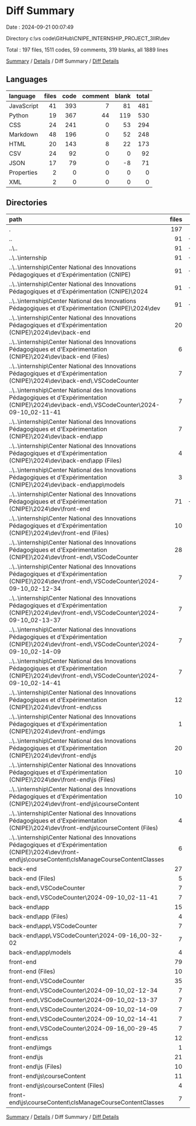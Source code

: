 # Diff Summary

Date : 2024-09-21 00:07:49

Directory c:\\vs code\\GitHub\\CNIPE_INTERNSHIP_PROJECT_3IIR\\dev

Total : 197 files,  1511 codes, 59 comments, 319 blanks, all 1889 lines

[Summary](results.md) / [Details](details.md) / Diff Summary / [Diff Details](diff-details.md)

## Languages
| language | files | code | comment | blank | total |
| :--- | ---: | ---: | ---: | ---: | ---: |
| JavaScript | 41 | 393 | 7 | 81 | 481 |
| Python | 19 | 367 | 44 | 119 | 530 |
| CSS | 24 | 241 | 0 | 53 | 294 |
| Markdown | 48 | 196 | 0 | 52 | 248 |
| HTML | 20 | 143 | 8 | 22 | 173 |
| CSV | 24 | 92 | 0 | 0 | 92 |
| JSON | 17 | 79 | 0 | -8 | 71 |
| Properties | 2 | 0 | 0 | 0 | 0 |
| XML | 2 | 0 | 0 | 0 | 0 |

## Directories
| path | files | code | comment | blank | total |
| :--- | ---: | ---: | ---: | ---: | ---: |
| . | 197 | 1,511 | 59 | 319 | 1,889 |
| .. | 91 | -12,748 | -384 | -3,313 | -16,445 |
| ..\\.. | 91 | -12,748 | -384 | -3,313 | -16,445 |
| ..\\..\\internship | 91 | -12,748 | -384 | -3,313 | -16,445 |
| ..\\..\\internship\\Center National des Innovations Pédagogiques et d'Expérimentation (CNIPE) | 91 | -12,748 | -384 | -3,313 | -16,445 |
| ..\\..\\internship\\Center National des Innovations Pédagogiques et d'Expérimentation (CNIPE)\\2024 | 91 | -12,748 | -384 | -3,313 | -16,445 |
| ..\\..\\internship\\Center National des Innovations Pédagogiques et d'Expérimentation (CNIPE)\\2024\\dev | 91 | -12,748 | -384 | -3,313 | -16,445 |
| ..\\..\\internship\\Center National des Innovations Pédagogiques et d'Expérimentation (CNIPE)\\2024\\dev\\back-end | 20 | -2,336 | -161 | -758 | -3,255 |
| ..\\..\\internship\\Center National des Innovations Pédagogiques et d'Expérimentation (CNIPE)\\2024\\dev\\back-end (Files) | 6 | -74 | -1 | -17 | -92 |
| ..\\..\\internship\\Center National des Innovations Pédagogiques et d'Expérimentation (CNIPE)\\2024\\dev\\back-end\\.VSCodeCounter | 7 | -81 | 0 | -26 | -107 |
| ..\\..\\internship\\Center National des Innovations Pédagogiques et d'Expérimentation (CNIPE)\\2024\\dev\\back-end\\.VSCodeCounter\\2024-09-10_02-11-41 | 7 | -81 | 0 | -26 | -107 |
| ..\\..\\internship\\Center National des Innovations Pédagogiques et d'Expérimentation (CNIPE)\\2024\\dev\\back-end\\app | 7 | -2,181 | -160 | -715 | -3,056 |
| ..\\..\\internship\\Center National des Innovations Pédagogiques et d'Expérimentation (CNIPE)\\2024\\dev\\back-end\\app (Files) | 4 | -1,318 | -93 | -475 | -1,886 |
| ..\\..\\internship\\Center National des Innovations Pédagogiques et d'Expérimentation (CNIPE)\\2024\\dev\\back-end\\app\\models | 3 | -863 | -67 | -240 | -1,170 |
| ..\\..\\internship\\Center National des Innovations Pédagogiques et d'Expérimentation (CNIPE)\\2024\\dev\\front-end | 71 | -10,412 | -223 | -2,555 | -13,190 |
| ..\\..\\internship\\Center National des Innovations Pédagogiques et d'Expérimentation (CNIPE)\\2024\\dev\\front-end (Files) | 10 | -1,507 | -48 | -177 | -1,732 |
| ..\\..\\internship\\Center National des Innovations Pédagogiques et d'Expérimentation (CNIPE)\\2024\\dev\\front-end\\.VSCodeCounter | 28 | -523 | 0 | -104 | -627 |
| ..\\..\\internship\\Center National des Innovations Pédagogiques et d'Expérimentation (CNIPE)\\2024\\dev\\front-end\\.VSCodeCounter\\2024-09-10_02-12-34 | 7 | -130 | 0 | -26 | -156 |
| ..\\..\\internship\\Center National des Innovations Pédagogiques et d'Expérimentation (CNIPE)\\2024\\dev\\front-end\\.VSCodeCounter\\2024-09-10_02-13-37 | 7 | -131 | 0 | -26 | -157 |
| ..\\..\\internship\\Center National des Innovations Pédagogiques et d'Expérimentation (CNIPE)\\2024\\dev\\front-end\\.VSCodeCounter\\2024-09-10_02-14-09 | 7 | -131 | 0 | -26 | -157 |
| ..\\..\\internship\\Center National des Innovations Pédagogiques et d'Expérimentation (CNIPE)\\2024\\dev\\front-end\\.VSCodeCounter\\2024-09-10_02-14-41 | 7 | -131 | 0 | -26 | -157 |
| ..\\..\\internship\\Center National des Innovations Pédagogiques et d'Expérimentation (CNIPE)\\2024\\dev\\front-end\\css | 12 | -3,748 | -50 | -1,396 | -5,194 |
| ..\\..\\internship\\Center National des Innovations Pédagogiques et d'Expérimentation (CNIPE)\\2024\\dev\\front-end\\imgs | 1 | -7 | 0 | -1 | -8 |
| ..\\..\\internship\\Center National des Innovations Pédagogiques et d'Expérimentation (CNIPE)\\2024\\dev\\front-end\\js | 20 | -4,627 | -125 | -877 | -5,629 |
| ..\\..\\internship\\Center National des Innovations Pédagogiques et d'Expérimentation (CNIPE)\\2024\\dev\\front-end\\js (Files) | 10 | -2,624 | -67 | -506 | -3,197 |
| ..\\..\\internship\\Center National des Innovations Pédagogiques et d'Expérimentation (CNIPE)\\2024\\dev\\front-end\\js\\courseContent | 10 | -2,003 | -58 | -371 | -2,432 |
| ..\\..\\internship\\Center National des Innovations Pédagogiques et d'Expérimentation (CNIPE)\\2024\\dev\\front-end\\js\\courseContent (Files) | 4 | -260 | -4 | -52 | -316 |
| ..\\..\\internship\\Center National des Innovations Pédagogiques et d'Expérimentation (CNIPE)\\2024\\dev\\front-end\\js\\courseContent\\clsManageCourseContentClasses | 6 | -1,743 | -54 | -319 | -2,116 |
| back-end | 27 | 2,847 | 205 | 895 | 3,947 |
| back-end (Files) | 5 | 151 | 1 | 9 | 161 |
| back-end\\.VSCodeCounter | 7 | 81 | 0 | 26 | 107 |
| back-end\\.VSCodeCounter\\2024-09-10_02-11-41 | 7 | 81 | 0 | 26 | 107 |
| back-end\\app | 15 | 2,615 | 204 | 860 | 3,679 |
| back-end\\app (Files) | 4 | 1,509 | 110 | 539 | 2,158 |
| back-end\\app\\.VSCodeCounter | 7 | 67 | 0 | 26 | 93 |
| back-end\\app\\.VSCodeCounter\\2024-09-16_00-32-02 | 7 | 67 | 0 | 26 | 93 |
| back-end\\app\\models | 4 | 1,039 | 94 | 295 | 1,428 |
| front-end | 79 | 11,412 | 238 | 2,737 | 14,387 |
| front-end (Files) | 10 | 1,650 | 56 | 199 | 1,905 |
| front-end\\.VSCodeCounter | 35 | 746 | 0 | 130 | 876 |
| front-end\\.VSCodeCounter\\2024-09-10_02-12-34 | 7 | 130 | 0 | 26 | 156 |
| front-end\\.VSCodeCounter\\2024-09-10_02-13-37 | 7 | 131 | 0 | 26 | 157 |
| front-end\\.VSCodeCounter\\2024-09-10_02-14-09 | 7 | 131 | 0 | 26 | 157 |
| front-end\\.VSCodeCounter\\2024-09-10_02-14-41 | 7 | 131 | 0 | 26 | 157 |
| front-end\\.VSCodeCounter\\2024-09-16_00-29-45 | 7 | 223 | 0 | 26 | 249 |
| front-end\\css | 12 | 3,989 | 50 | 1,449 | 5,488 |
| front-end\\imgs | 1 | 7 | 0 | 1 | 8 |
| front-end\\js | 21 | 5,020 | 132 | 958 | 6,110 |
| front-end\\js (Files) | 10 | 2,619 | 66 | 507 | 3,192 |
| front-end\\js\\courseContent | 11 | 2,401 | 66 | 451 | 2,918 |
| front-end\\js\\courseContent (Files) | 4 | 265 | 4 | 55 | 324 |
| front-end\\js\\courseContent\\clsManageCourseContentClasses | 7 | 2,136 | 62 | 396 | 2,594 |

[Summary](results.md) / [Details](details.md) / Diff Summary / [Diff Details](diff-details.md)